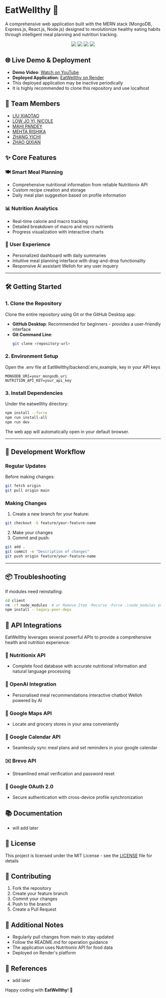 # EatWellthy 🍲
A comprehensive web application built with the MERN stack (MongoDB, Express.js, React.js, Node.js) designed to revolutionize healthy eating habits through intelligent meal planning and nutrition tracking.

<p align="center">
  <img src="https://img.shields.io/badge/MongoDB-47A248?style=for-the-badge&logo=mongodb&logoColor=white" />
  <img src="https://img.shields.io/badge/Express.js-404D59?style=for-the-badge&logo=express&logoColor=white" />
  <img src="https://img.shields.io/badge/React-61DAFB?style=for-the-badge&logo=react&logoColor=white" />
  <img src="https://img.shields.io/badge/Node.js-339933?style=for-the-badge&logo=node.js&logoColor=white" />
</p>


## 🌐 Live Demo & Deployment
- **Demo Video**: [Watch on YouTube](https://www.youtube.com/watch?v=_jXpvho58wg)
- **Deployed Application**: [EatWellthy on Render](https://eatwellthy.onrender.com)
- This deployed application may be inactive periodically
- It is highly recommended to clone this repository and use localhost

## 👥 Team Members
- [LIU XIAOTAO](https://github.com/Neurotic58)
- [LOW JO YI, NICOLE](https://github.com/Nicoleelow)
- [MAHI PANDEY](https://github.com/mahipandcy)
- [MEHTA RISHIKA](https://github.com/Oganesson0221)
- [ZHANG YICHI](https://github.com/CatilonyZhang)
- [ZHAO QIXIAN](https://github.com/ZhaoQixian)

## ✨ Core Features
### 🍽️ Smart Meal Planning
- Comprehensive nutritional information from reliable Nutritionix API
- Custom recipe creation and storage
- Daily meal plan suggestion based on profile information 

### 📊 Nutrition Analytics
- Real-time calorie and macro tracking
- Detailed breakdown of macro and micro nutrients
- Progress visualization with interactive charts

### 👤 User Experience
- Personalized dashboard with daily summaries
- Intuitive meal planning interface with drag-and-drop functionality
- Responsive AI assistant Welloh for any user inquery 

---
## 🛠️ Getting Started
### 1. Clone the Repository
Clone the entire repository using Git or the GitHub Desktop app:
   - **GitHub Desktop**: Recommended for beginners - provides a user-friendly interface
   - **Git Command Line**:
     ```bash
     git clone <repository-url>
     ```

### 2. Environment Setup
Open the .env file at EatWellthy/backend/.env_example, key in your API keys
```
MONGODB_URI=your_mongodb_uri
NUTRITION_API_KEY=your_api_key
```

### 3. Install Dependencies
Under the eatwellthy directory:
```bash
npm install --force
npm run install-all
npm run dev
```
The web app will automatically open in your default browser.

---
## 🔄 Development Workflow
### Regular Updates
Before making changes:
```bash
git fetch origin
git pull origin main
```

### Making Changes
1. Create a new branch for your feature:
```bash
git checkout -b feature/your-feature-name
```
2. Make your changes
3. Commit and push:
```bash
git add .
git commit -m "Description of changes"
git push origin feature/your-feature-name
```

---
## 📦 Troubleshooting
If modules need reinstalling:
```bash
cd client
rm -rf node_modules  # or Remove-Item -Recurse -Force .\node_modules on Windows
npm install --legacy-peer-deps

```
## 🔌 API Integrations
EatWellthy leverages several powerful APIs to provide a comprehensive health and nutrition experience:
### 🥗 Nutritionix API
- Complete food database with accurate nutritional information and natural language processing
### 🤖 OpenAI Integration
- Personalised meal recommendations interactive chatbot Welloh powered by AI
### 📍 Google Maps API
- Locate and grocery stores in your area conveniently
### 📅 Google Calendar API
- Seamlessly sync meal plans and set reminders in your google calendar
### ✉️ Brevo API
- Streamlined email verification and password reset
### 🔐 Google OAuth 2.0
- Secure authentication with cross-device profile synchronization


## 📚 Documentation
- will add later


## 📜 License
This project is licensed under the MIT License - see the [LICENSE](LICENSE) file for details


## 🤝 Contributing
1. Fork the repository
2. Create your feature branch
3. Commit your changes
4. Push to the branch
5. Create a Pull Request


## 📝 Additional Notes
- Regularly pull changes from main to stay updated
- Follow the README.md for operation guidance
- The application uses Nutritionix API for food data
- Deployed on Render's platform


## 🔗 References
- add later

Happy coding with **EatWellthy**! 💪
